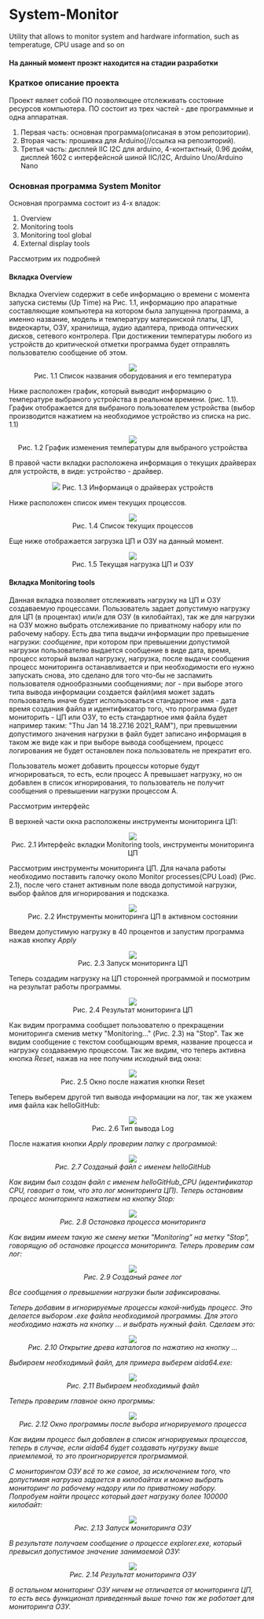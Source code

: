 # System-Monitor
Utility that allows to monitor system and hardware information, such as temperatuge, CPU usage and so on

#### На данный момент проэкт находится на стадии разработки

### Краткое описание проекта
Проект являет собой ПО позволяющее отслеживать состояние ресурсов компьютера. ПО состоит из трех частей - две программные и одна аппаратная.
1) Первая часть: основная программа(описаная в этом репозитории).
2) Вторая часть: прошивка для Arduino(//ссылка на репозиторий).
3) Третья часть: дисплей IIC I2C для arduino, 4-контактный, 0.96 дюйм, дисплей 1602 с интерфейсной шиной IIC/I2C, Arduino Uno/Arduino Nano

### Основная программа System Monitor
Основная программа состоит из 4-х владок:
1) Overview
2) Monitoring tools
3) Monitoring tool global
4) External display tools

Рассмотрим их подробней

#### Вкладка Overview

Вкладка Overview содержит в себе информацию о времени с момента запуска системы (Up Time) на Рис. 1.1, информацию про апаратные составляющие компьютера на котором была запущенна программа, а именно название, модель и температуру материнской платы, ЦП, видеокарты, ОЗУ, хранилища, аудио адаптера, привода оптических дисков, сетевого контролера. При достижении температуры любого из устройств до критической отметки программа будет отправлять пользователю сообщение об этом.

<p align = "center">
<img src = "readMeImages/overview1.png"><br>
  Рис. 1.1 Список названия оборудования и его температура
</p>
Ниже расположен график, который выводит информацию  о температуре выбраного устройства в реальном времени. (рис. 1.1). График отображается для выбраного пользователем устройства (выбор производится нажатием на необходимое устройство из списка на рис. 1.1)

<p align = "center">
<img src = "readMeImages/overview2.png"><br>
  Рис. 1.2 График изменения температуры для выбраного устройства
</p>
В правой части вкладки расположена информация о текущих драйверах для устройств, в виде: устройство - драйвер.

<p align = "center">
<img src = "readMeImages/overview3.png">
  Рис. 1.3 Информаиця о драйверах устройств
</p>
Ниже расположен список имен текущих процессов.

<p align = "center">
<img src = "readMeImages/overview4.png"><br>
  Рис. 1.4 Список текущих процессов
</p>
Еще ниже отображается загрузка ЦП и ОЗУ на данный момент.

<p align = "center">
<img src = "readMeImages/overview5.png"><br>
  Рис. 1.5 Текущая нагрузка ЦП и ОЗУ
</p>

#### Вкладка Monitoring tools

Данная вкладка позволяет отслеживать нагрузку на ЦП и ОЗУ создаваемую процессами. Пользователь задает допустимую нагрузку для ЦП (в процентах) или/и для ОЗУ (в килобайтах), так же для нагрузки на ОЗУ можно выбрать отслеживание по приватному набору или по рабочему набору. Есть два типа выдачи информации про превышение нагрузки: <i>сообщение</i>, при котором при превышении допустимой нагрузки пользователю выдается сообщение в виде дата, время, процесс который вызвал нагрузку, нагрузка, после выдачи сообщения процесс мониторинга останавливается и при необходимости его нужно запускать снова, это сделано для того что-бы не заспамить пользователя однообразными сообщениями; лог - при выборе этого типа вывода информации создается файл(имя может задать пользователь иначе будет использоваться стандартное имя - дата время создания файла и идентификатор того, что программа будет мониторить - ЦП или ОЗУ, то есть стандартное имя файла будет например таким: "Thu Jan 14 18.27.16 2021_RAM"), при превышении допустимого значения нагрузки в файл будет записано информация в таком же виде как и при выборе вывода сообщением, процесс логирования не будет остановлен пока пользователь не прекратит его. 

Пользователь может добавить процессы которые будут игнорироваться, то есть, если процесс А превышает нагрузку, но он добавлен в список игнорирования, то пользователь не получит сообщения о превышении нагрузки процессом А.

Рассмотрим интерфейс

В верхней части окна расположены инструменты мониторинга ЦП:

<p align = "center">
<img src = "readMeImages/monitoringtools1.png"><br>
  Рис. 2.1 Интерфейс вкладки Monitoring tools, инструменты мониторинга ЦП
</p>

Рассмотрим инструменты мониторинга ЦП. Для начала работы необходимо поставить галочку около Monitor processes(CPU Load) (Рис. 2.1), после чего станет активным поле ввода допустимой нагрузки, выбор файлов для игнорирования и подсказка.

<p align = "center">
<img src = "readMeImages/monitoringtools2.png"><br>
  Рис. 2.2 Инструменты мониторинга ЦП в активном состоянии
</p>

Введем допустимую нагрузку в 40 процентов и запустим программа нажав кнопку <i>Apply</i>
  
<p align = "center">
<img src = "readMeImages/monitoringtools3.png"><br>
  Рис. 2.3 Запуск мониторинга ЦП
</p>

Теперь создадим нагрузку на ЦП сторонней программой и посмотрим на результат работы программы.

<p align = "center">
<img src = "readMeImages/monitoringtools4.png"><br>
  Рис. 2.4 Результат мониторинга ЦП
</p>

Как видим программа сообщает пользователю о прекращении мониторинга сменив метку "Monitoring..." (Рис. 2.3) на "Stop". Так же видим сообщение с текстом сообщающим время, название процесса и нагрузку создаваемую процессом. Так же видим, что теперь активна кнопка <i>Reset</i>, нажав на нее получим исходный вид окна:

<p align = "center">
<img src = "readMeImages/monitoringtools5.png"><br>
  Рис. 2.5 Окно после нажатия кнопки Reset
</p>

Теперь выберем другой тип вывода информации на лог, так же укажем имя файла как helloGitHub:

<p align = "center">
<img src = "readMeImages/monitoringtools6.png"><br>
  Рис. 2.6 Тип вывода Log
</p>

После нажатия кнопки <i>Apply<i/> проверим папку с программой:
  
<p align = "center">
<img src = "readMeImages/monitoringtools7.png"><br>
  Рис. 2.7 Созданый файл с именем helloGitHub
</p>

Как видим был создан файл с именем helloGitHub_CPU (идентификатор CPU, говорит о том, что это лог мониторинга ЦП). Теперь остановим процесс мониторинга нажатием на кнопку <i>Stop</i>:

<p align = "center">
<img src = "readMeImages/monitoringtools8.png"><br>
  Рис. 2.8 Остановка процесса мониторинга
</p>

Как видим имеем такую же смену метки "Monitoring" на метку "Stop", говорящую об остановке процесса мониторинга. Теперь проверим сам лог:

<p align = "center">
<img src = "readMeImages/monitoringtools9.png"><br>
  Рис. 2.9 Созданый ранее лог
</p>

Все сообщения о превышении нагрузки были зафиксированы.

Теперь добавим в игнорируемые процессы какой-нибудь процесс. Это делается выбором .ехе файла необходимой программы. Для этого необходимо нажать на кнопку <i>...</i> и выбрать нужный файл. Сделаем это:

<p align = "center">
<img src = "readMeImages/monitoringtools10.png"><br>
  Рис. 2.10 Открытие древа каталогов по нажатию на кнопку <i>...</i>
</p>

Выбираем необходимый файл, для примера выберем aida64.ехе:

<p align = "center">
<img src = "readMeImages/monitoringtools11.png"><br>
  Рис. 2.11 Выбираем необходимый файл
</p>

Теперь проверим главное окно прогрммы:

<p align = "center">
<img src = "readMeImages/monitoringtools12.png"><br>
  Рис. 2.12 Окно программы после выбора игнорируемого процесса
</p>

Как видим процесс был добавлен в список игнорируемых процессов, теперь в случае, если aida64 будет создавать нугрузку выше приемлемой, то это проигнорируется прогрмаммой.


С мониторингом ОЗУ всё то же самое, за исключением того, что допустимая нагрузка задается в килобайтах и можно выбрать мониторинг по рабочему надору или по приватному набору. Попробуем найти процесс который дает нагрузку более 100000 килобайт:

<p align = "center">
<img src = "readMeImages/monitoringtools13.png"><br>
  Рис. 2.13 Запуск мониторинга ОЗУ
</p>

В результате получаем сообщение о процессе explorer.exe, который превысил допустимое значение занимаемой ОЗУ:

<p align = "center">
<img src = "readMeImages/monitoringtools14.png"><br>
  Рис. 2.14 Результат мониторинга ОЗУ
</p>

В остальном мониторинг ОЗУ ничем не отличается от мониторинга ЦП, то есть весь функционал приведенный выше точно так же работает для мониторинга ОЗУ.

